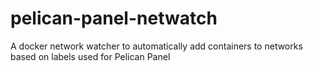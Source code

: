 # pelican-panel-netwatch
A docker network watcher to automatically add containers to networks based on labels used for Pelican Panel
